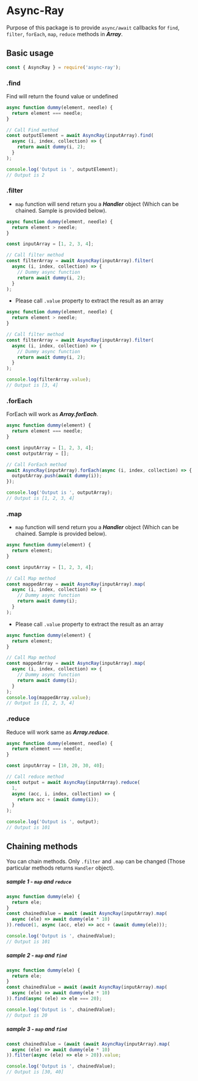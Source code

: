 # Async-Ray

Purpose of this package is to provide `async/await` callbacks for `find`, `filter`, `forEach`, `map`, `reduce` methods in **_Array_**.

## Basic usage

```js
const { AsyncRay } = require('async-ray');
```

### .find

Find will return the found value or undefined

```js
async function dummy(element, needle) {
  return element === needle;
}

// Call Find method
const outputElement = await AsyncRay(inputArray).find(
  async (i, index, collection) => {
    return await dummy(i, 2);
  }
);

console.log('Output is ', outputElement);
// Output is 2
```

### .filter

- `map` function will send return you a **_Handler_** object (Which can be chained. Sample is provided below).

```js
async function dummy(element, needle) {
  return element > needle;
}

const inputArray = [1, 2, 3, 4];

// Call filter method
const filterArray = await AsyncRay(inputArray).filter(
  async (i, index, collection) => {
    // Dummy async function
    return await dummy(i, 2);
  }
);
```

- Please call `.value` property to extract the result as an array

```js
async function dummy(element, needle) {
  return element > needle;
}

// Call filter method
const filterArray = await AsyncRay(inputArray).filter(
  async (i, index, collection) => {
    // Dummy async function
    return await dummy(i, 2);
  }
);

console.log(filterArray.value);
// Output is [3, 4]
```

### .forEach

ForEach will work as **_Array.forEach_**.

```js
async function dummy(element) {
  return element === needle;
}

const inputArray = [1, 2, 3, 4];
const outputArray = [];

// Call ForEach method
await AsyncRay(inputArray).forEach(async (i, index, collection) => {
  outputArray.push(await dummy(i));
});

console.log('Output is ', outputArray);
// Output is [1, 2, 3, 4]
```

### .map

- `map` function will send return you a **_Handler_** object (Which can be chained. Sample is provided below).

```js
async function dummy(element) {
  return element;
}

const inputArray = [1, 2, 3, 4];

// Call Map method
const mappedArray = await AsyncRay(inputArray).map(
  async (i, index, collection) => {
    // Dummy async function
    return await dummy(i);
  }
);
```

- Please call `.value` property to extract the result as an array

```js
async function dummy(element) {
  return element;
}

// Call Map method
const mappedArray = await AsyncRay(inputArray).map(
  async (i, index, collection) => {
    // Dummy async function
    return await dummy(i);
  }
);
console.log(mappedArray.value);
// Output is [1, 2, 3, 4]
```

### .reduce

Reduce will work same as **_Array.reduce_**.

```js
async function dummy(element, needle) {
  return element === needle;
}

const inputArray = [10, 20, 30, 40];

// Call reduce method
const output = await AsyncRay(inputArray).reduce(
  1,
  async (acc, i, index, collection) => {
    return acc + (await dummy(i));
  }
);

console.log('Output is ', output);
// Output is 101
```

## Chaining methods

You can chain methods. Only `.filter` and `.map` can be changed (Those particular methods returns `Handler` object).

##### sample 1 - `map` and `reduce`

```js
async function dummy(ele) {
  return ele;
}
const chainedValue = await (await AsyncRay(inputArray).map(
  async (ele) => await dummy(ele * 10)
)).reduce(1, async (acc, ele) => acc + (await dummy(ele)));

console.log('Output is ', chainedValue);
// Output is 101
```

##### sample 2 - `map` and `find`

```js
async function dummy(ele) {
  return ele;
}
const chainedValue = await (await AsyncRay(inputArray).map(
  async (ele) => await dummy(ele * 10)
)).find(async (ele) => ele === 20);

console.log('Output is ', chainedValue);
// Output is 20
```

##### sample 3 - `map` and `find`

```js
const chainedValue = (await (await AsyncRay(inputArray).map(
  async (ele) => await dummy(ele * 10)
)).filter(async (ele) => ele > 20)).value;

console.log('Output is ', chainedValue);
// Output is [30, 40]
```
